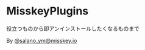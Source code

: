 # MisskeyPlugins

役立つものから即アンインストールしたくなるものまで

By [@salano_ym@misskey.io](https://misskey.io/@salano_ym)
